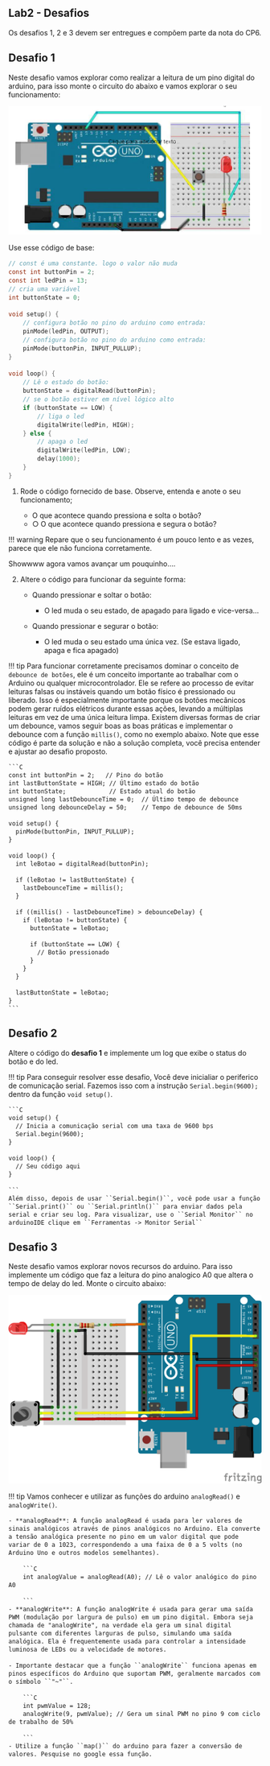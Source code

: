 ## Lab2 - Desafios

Os desafios 1, 2 e 3 devem ser entregues e compõem parte da nota do CP6.

## Desafio 1

Neste desafio vamos explorar como realizar a leitura de um pino digital do arduino, para isso monte o circuito do abaixo e vamos explorar o seu funcionamento:

![](lab2-desafio1.png)

Use esse código de base:

```C
// const é uma constante. logo o valor não muda
const int buttonPin = 2;
const int ledPin = 13;
// cria uma variável
int buttonState = 0;

void setup() {
    // configura botão no pino do arduino como entrada:
    pinMode(ledPin, OUTPUT);
    // configura botão no pino do arduino como entrada:
    pinMode(buttonPin, INPUT_PULLUP);
}

void loop() {
    // Lê o estado do botão:
    buttonState = digitalRead(buttonPin);
    // se o botão estiver em nível lógico alto
    if (buttonState == LOW) {
        // liga o led
        digitalWrite(ledPin, HIGH);
    } else {
        // apaga o led
        digitalWrite(ledPin, LOW);
        delay(1000);
    }
}

```

1. Rode o código fornecido de base. Observe, entenda e anote o seu funcionamento;
    
    - O que acontece quando pressiona e solta o botão?
    - ○ O que acontece quando pressiona e segura o botão?

!!! warning 
    Repare que o seu funcionamento é um pouco lento e as vezes, parece que ele não funciona corretamente. 

Showwww agora vamos avançar um pouquinho….

2. Altere o código para funcionar da seguinte forma:

    - Quando pressionar e soltar o botão:
        - O led muda o seu estado, de apagado para ligado e vice-versa…
    
    - Quando pressionar e segurar o botão:
        - O led muda o seu estado uma única vez. (Se estava ligado, apaga e fica apagado)

!!! tip
    Para funcionar corretamente precisamos dominar o conceito de ``debounce de botões``, ele é um conceito importante ao trabalhar com o Arduino ou qualquer microcontrolador. Ele se refere ao processo de evitar leituras falsas ou instáveis quando um botão físico é pressionado ou liberado. Isso é especialmente importante porque os botões mecânicos podem gerar ruídos elétricos durante essas ações, levando a múltiplas leituras em vez de uma única leitura limpa.
    Existem diversas formas de criar um debounce, vamos seguir boas as boas práticas e implementar o debounce com a função ``millis()``, como no exemplo abaixo. Note que esse código é parte da solução e não a solução completa, você precisa entender e ajustar ao desafio proposto.
    
    ```C
    const int buttonPin = 2;   // Pino do botão
    int lastButtonState = HIGH; // Último estado do botão
    int buttonState;            // Estado atual do botão
    unsigned long lastDebounceTime = 0;  // Último tempo de debounce
    unsigned long debounceDelay = 50;    // Tempo de debounce de 50ms
    
    void setup() {
      pinMode(buttonPin, INPUT_PULLUP);
    }
    
    void loop() {
      int leBotao = digitalRead(buttonPin);
    
      if (leBotao != lastButtonState) {
        lastDebounceTime = millis();
      }
    
      if ((millis() - lastDebounceTime) > debounceDelay) {
        if (leBotao != buttonState) {
          buttonState = leBotao;
    
          if (buttonState == LOW) {
            // Botão pressionado
          }
        }
      }
    
      lastButtonState = leBotao;
    }
    ```
        

## Desafio 2

Altere o código do **desafio 1** e implemente um log que exibe o status do botão e do led.

!!! tip
    Para conseguir resolver esse desafio, Você deve inicialiar o periferico de comunicação serial. Fazemos isso com a instrução ``Serial.begin(9600);`` dentro da função ``void setup()``.
    
    ```C
    void setup() {
      // Inicia a comunicação serial com uma taxa de 9600 bps
      Serial.begin(9600);
    }
    
    void loop() {
      // Seu código aqui
    }

    ```
    Além disso, depois de usar ``Serial.begin()``, você pode usar a função ``Serial.print()`` ou ``Serial.println()`` para enviar dados pela serial e criar seu log. Para visualizar, use o ``Serial Monitor`` no arduinoIDE clique em ``Ferramentas -> Monitor Serial``

## Desafio 3

Neste desafio vamos explorar novos recursos do arduino. Para isso implemente um código que faz a leitura do pino analogico A0 que altera o tempo de delay do led. Monte o circuito abaixo:

![](lab2-desafio3.png)


!!! tip
    Vamos conhecer e utilizar as funções do arduino ``analogRead()`` e ``analogWrite()``.
    
    - **analogRead**: A função analogRead é usada para ler valores de sinais analógicos através de pinos analógicos no Arduino. Ela converte a tensão analógica presente no pino em um valor digital que pode variar de 0 a 1023, correspondendo a uma faixa de 0 a 5 volts (no Arduino Uno e outros modelos semelhantes).
        
        ```C
        int analogValue = analogRead(A0); // Lê o valor analógico do pino A0
        
        ```
    - **analogWrite**: A função analogWrite é usada para gerar uma saída PWM (modulação por largura de pulso) em um pino digital. Embora seja chamada de "analogWrite", na verdade ela gera um sinal digital pulsante com diferentes larguras de pulso, simulando uma saída analógica. Ela é frequentemente usada para controlar a intensidade luminosa de LEDs ou a velocidade de motores. 
    
    - Importante destacar que a função ``analogWrite`` funciona apenas em pinos específicos do Arduino que suportam PWM, geralmente marcados com o símbolo ``"~"``.
    
        ```C
        int pwmValue = 128;
        analogWrite(9, pwmValue); // Gera um sinal PWM no pino 9 com ciclo de trabalho de 50%
    
        ```
    - Utilize a função ``map()`` do arduino para fazer a conversão de valores. Pesquise no google essa função.